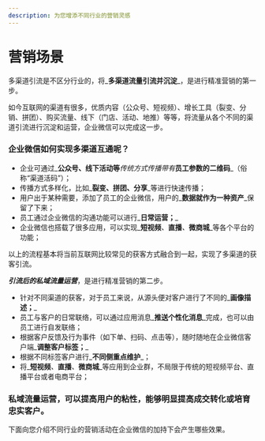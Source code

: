 ```yaml
---
description: 为您增添不同行业的营销灵感
---
```


# 营销场景

多渠道引流是不区分行业的，将_**多渠道流量引流并沉淀**_，是进行精准营销的第一步。

如今互联网的渠道有很多，优质内容（公众号、短视频）、增长工具（裂变、分销、拼团）、购买流量、线下（门店、活动、地推）等等，将流量从各个不同的渠道引流进行沉淀和运营，企业微信可以完成这一步。

### 企业微信如何实现多渠道互通呢？

* 企业可通过_**公众号、线下活动等**_传统方式传播带有_**员工参数的二维码**_（俗称“渠道活码”）；
* 传播方式多样化，比如_**裂变、拼团、分享**_等进行快速传播；
* 用户出于某种需要，添加了员工的企业微信，用户的_**数据就作为一种资产**_保留了下来；
* 员工通过企业微信的沟通功能可以进行_**日常运营；**_
* 企业微信也搭载了很多应用，可以实现_**短视频**_、_**直播**_、_**微商城**_等各个平台的功能；

以上的流程基本将当前互联网比较常见的获客方式融合到一起，实现了多渠道的获客引流。

_**引流后的私域流量运营**_，是进行精准营销的第二步。

* 针对不同渠道的获客，对于员工来说，从源头便对客户进行了不同的_**画像描述；**_
* 员工与客户的日常联络，可以通过应用消息_**推送个性化消息**_完成，也可以由员工进行自发联络；
* 根据客户反馈及行为事件（如下单、扫码、点击等），随时随地在企业微信客户端_**调整客户标签；**_
* 根据不同标签客户进行_**不同侧重点维护**_；
* 将_**短视频**_、_**直播**_、_**微商城**_等应用到企业群，不局限于传统的短视频平台、直播平台或者电商平台；

### **私域流量运营，可以提高用户的粘性，能够明显提高成交转化或培育忠实客户。**

下面向您介绍不同行业的营销活动在企业微信的加持下会产生哪些效果。

